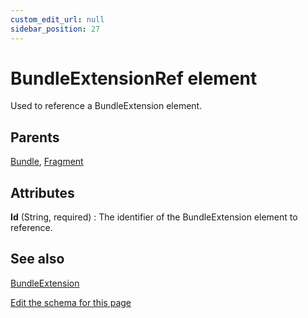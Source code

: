 ```yaml
---
custom_edit_url: null
sidebar_position: 27
---
```

# BundleExtensionRef element
Used to reference a BundleExtension element.

## Parents
[Bundle](bundle.md), [Fragment](fragment.md)

## Attributes
**Id** (String, required)
  : The identifier of the BundleExtension element to reference.


## See also
[BundleExtension](bundleextension.md)

[Edit the schema for this page](https://github.com/wixtoolset/web/blob/master/src/xsd4/wix.xsd)